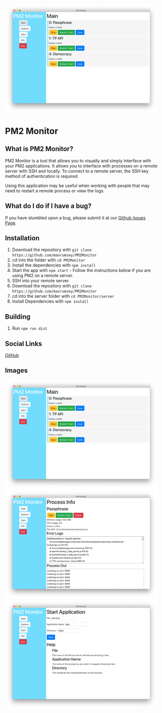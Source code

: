 ![Main Page](./img/sc1.png)

# PM2 Monitor

## What is PM2 Monitor?
<p>
  PM2 Monitor is a tool that allows you to visually and simply interface with your PM2 applications.
  It allows you to interface with processes on a remote server with SSH and locally.
  To connect to a remote server, the SSH key method of authentication is required.
</p>
<p>
  Using this application may be useful when working with people that may need to restart a remote process or view the logs.
</p>

## What do I do if I have a bug?
<p>
  If you have stumbled upon a bug, please submit it at our <a href='https://github.com/maxrumsey/PM2Monitor/issues'>Github Issues Page</a>.
</p>

## Installation
  1. Download the repository with `git clone https://github.com/maxrumsey/PM2Monitor`
  2. cd into the folder with `cd PM2Monitor`
  3. Install the dependencies with `npm install`
  4. Start the app with `npm start`
    - Follow the instructions below if you are using PM2 on a remote server.
  5. SSH into your remote server.
  6. Download the repository with `git clone https://github.com/maxrumsey/PM2Monitor`
  7. cd into the server folder with `cd PM2Monitor/server`
  8. Install Dependencies with `npm install`
## Building
  1. Run `npm run dist`
## Social Links
<p>
  <a href='https://github.com/maxrumsey/PM2Monitor'>GitHub</a>
</p>

## Images

![Main Page](./img/sc1.png)
![Process Page](./img/sc2.png)
![Start Page](./img/sc3.png)
